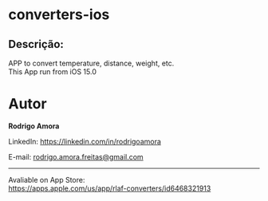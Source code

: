 # converters-ios
Descrição:
----------
APP to convert temperature, distance, weight, etc.<br>
This App run from iOS 15.0

# Autor
<b>Rodrigo Amora</b>

LinkedIn: https://linkedin.com/in/rodrigoamora

E-mail: rodrigo.amora.freitas@gmail.com

<hr>

Avaliable on App Store: <br>
https://apps.apple.com/us/app/rlaf-converters/id6468321913
